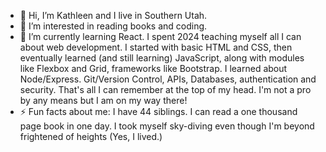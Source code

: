 - 👋 Hi, I’m Kathleen and I live in Southern Utah.
- 👀 I’m interested in reading books and coding. 
- 🌱 I’m currently learning React. I spent 2024 teaching myself all I can about web development. I started with basic HTML and CSS, then eventually learned (and still learning) JavaScript,
     along with modules like Flexbox and Grid, frameworks like Bootstrap. I learned about Node/Express. Git/Version Control, APIs, Databases, authentication and security. That's all I can
     remember at the top of my head. I'm not a pro by any means but I am on my way there!
- ⚡ Fun facts about me: I have 44 siblings. I can read a one thousand page book in one day. I took myself sky-diving even though I'm beyond frightened of heights (Yes, I lived.) 

<!---
katway17/katway17 is a ✨ special ✨ repository because its `README.md` (this file) appears on your GitHub profile.
You can click the Preview link to take a look at your changes.
--->
